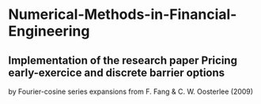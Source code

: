 # Numerical-Methods-in-Financial-Engineering

## Implementation of the research paper Pricing early-exercice and discrete barrier options
by Fourier-cosine series expansions from F. Fang & C. W. Oosterlee (2009)
